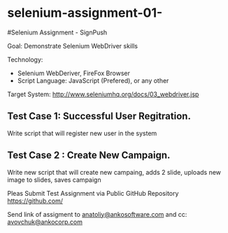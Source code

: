 # selenium-assignment-01-

#Selenium Assignment - SignPush

Goal: Demonstrate Selenium WebDriver skills 

Technology:

- Selenium WebDeriver, FireFox Browser
- Script Language: JavaScript (Prefered), or any other 

Target System: http://www.seleniumhq.org/docs/03_webdriver.jsp

## Test Case 1: Successful User Regitration. 
Write script that will register new user in the system

## Test Case 2 : Create New Campaign. 
Write new script that will create new campaing, adds 2 slide, uploads new image to slides, saves campaign

Pleas Submit Test Assignment via Public GitHub Repository https://github.com/ 

Send link of assigment to anatoliy@ankosoftware.com and cc: avovchuk@ankocorp.com
